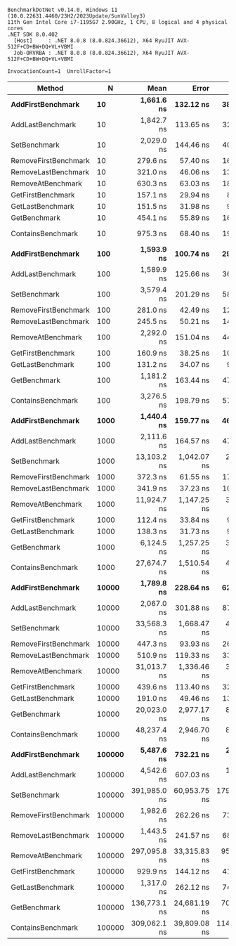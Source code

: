 ```

BenchmarkDotNet v0.14.0, Windows 11 (10.0.22631.4460/23H2/2023Update/SunValley3)
11th Gen Intel Core i7-1195G7 2.90GHz, 1 CPU, 8 logical and 4 physical cores
.NET SDK 8.0.402
  [Host]     : .NET 8.0.8 (8.0.824.36612), X64 RyuJIT AVX-512F+CD+BW+DQ+VL+VBMI
  Job-ORVRBA : .NET 8.0.8 (8.0.824.36612), X64 RyuJIT AVX-512F+CD+BW+DQ+VL+VBMI

InvocationCount=1  UnrollFactor=1  

```
| Method               | N      | Mean         | Error        | StdDev        | Median       | Allocated |
|--------------------- |------- |-------------:|-------------:|--------------:|-------------:|----------:|
| **AddFirstBenchmark**    | **10**     |   **1,661.6 ns** |    **132.12 ns** |     **387.48 ns** |   **1,700.0 ns** |     **152 B** |
| AddLastBenchmark     | 10     |   1,842.7 ns |    113.65 ns |     327.91 ns |   1,900.0 ns |     440 B |
| SetBenchmark         | 10     |   2,029.0 ns |    144.46 ns |     409.82 ns |   2,000.0 ns |     440 B |
| RemoveFirstBenchmark | 10     |     279.6 ns |     57.40 ns |     167.43 ns |     300.0 ns |     400 B |
| RemoveLastBenchmark  | 10     |     321.0 ns |     46.06 ns |     135.81 ns |     300.0 ns |     400 B |
| RemoveAtBenchmark    | 10     |     630.3 ns |     63.03 ns |     184.86 ns |     600.0 ns |     400 B |
| GetFirstBenchmark    | 10     |     157.1 ns |     29.94 ns |      87.34 ns |     200.0 ns |     400 B |
| GetLastBenchmark     | 10     |     151.5 ns |     31.98 ns |      93.80 ns |     150.0 ns |     400 B |
| GetBenchmark         | 10     |     454.1 ns |     55.89 ns |     163.04 ns |     450.0 ns |     400 B |
| ContainsBenchmark    | 10     |     975.3 ns |     68.40 ns |     198.45 ns |   1,000.0 ns |     400 B |
| **AddFirstBenchmark**    | **100**    |   **1,593.9 ns** |    **100.74 ns** |     **293.86 ns** |   **1,600.0 ns** |     **440 B** |
| AddLastBenchmark     | 100    |   1,589.9 ns |    125.66 ns |     368.53 ns |   1,600.0 ns |     440 B |
| SetBenchmark         | 100    |   3,579.4 ns |    201.29 ns |     583.98 ns |   3,500.0 ns |     440 B |
| RemoveFirstBenchmark | 100    |     281.0 ns |     42.49 ns |     125.28 ns |     300.0 ns |     400 B |
| RemoveLastBenchmark  | 100    |     245.5 ns |     50.21 ns |     147.27 ns |     200.0 ns |     400 B |
| RemoveAtBenchmark    | 100    |   2,292.0 ns |    151.04 ns |     445.33 ns |   2,250.0 ns |     400 B |
| GetFirstBenchmark    | 100    |     160.9 ns |     38.25 ns |     107.88 ns |     200.0 ns |     400 B |
| GetLastBenchmark     | 100    |     131.2 ns |     34.07 ns |      96.66 ns |     100.0 ns |     400 B |
| GetBenchmark         | 100    |   1,181.2 ns |    163.44 ns |     471.57 ns |   1,200.0 ns |     400 B |
| ContainsBenchmark    | 100    |   3,276.5 ns |    198.79 ns |     579.87 ns |   3,200.0 ns |     400 B |
| **AddFirstBenchmark**    | **1000**   |   **1,440.4 ns** |    **159.77 ns** |     **468.59 ns** |   **1,400.0 ns** |     **440 B** |
| AddLastBenchmark     | 1000   |   2,111.6 ns |    164.57 ns |     472.18 ns |   2,200.0 ns |     440 B |
| SetBenchmark         | 1000   |  13,103.2 ns |  1,042.07 ns |   2,956.18 ns |  12,400.0 ns |     440 B |
| RemoveFirstBenchmark | 1000   |     372.3 ns |     61.55 ns |     175.61 ns |     300.0 ns |     112 B |
| RemoveLastBenchmark  | 1000   |     341.9 ns |     37.23 ns |     105.63 ns |     300.0 ns |     400 B |
| RemoveAtBenchmark    | 1000   |  11,924.7 ns |  1,147.25 ns |   3,291.67 ns |  10,950.0 ns |     400 B |
| GetFirstBenchmark    | 1000   |     112.4 ns |     33.84 ns |      98.17 ns |     100.0 ns |     400 B |
| GetLastBenchmark     | 1000   |     138.3 ns |     31.73 ns |      90.53 ns |     100.0 ns |     400 B |
| GetBenchmark         | 1000   |   6,124.5 ns |  1,257.25 ns |   3,667.45 ns |   6,000.0 ns |     400 B |
| ContainsBenchmark    | 1000   |  27,674.7 ns |  1,510.54 ns |   4,430.15 ns |  27,600.0 ns |     400 B |
| **AddFirstBenchmark**    | **10000**  |   **1,789.8 ns** |    **228.64 ns** |     **629.73 ns** |   **1,500.0 ns** |     **104 B** |
| AddLastBenchmark     | 10000  |   2,067.0 ns |    301.88 ns |     875.80 ns |   1,700.0 ns |     440 B |
| SetBenchmark         | 10000  |  33,568.3 ns |  1,668.47 ns |   4,733.16 ns |  32,350.0 ns |     440 B |
| RemoveFirstBenchmark | 10000  |     447.3 ns |     93.93 ns |     266.45 ns |     300.0 ns |     112 B |
| RemoveLastBenchmark  | 10000  |     510.9 ns |    119.33 ns |     336.58 ns |     400.0 ns |     400 B |
| RemoveAtBenchmark    | 10000  |  31,013.7 ns |  1,336.46 ns |   3,747.58 ns |  30,150.0 ns |     400 B |
| GetFirstBenchmark    | 10000  |     439.6 ns |    113.40 ns |     327.18 ns |     300.0 ns |     400 B |
| GetLastBenchmark     | 10000  |     191.0 ns |     49.46 ns |     137.05 ns |     200.0 ns |     400 B |
| GetBenchmark         | 10000  |  20,023.0 ns |  2,977.17 ns |   8,778.27 ns |  20,500.0 ns |     400 B |
| ContainsBenchmark    | 10000  |  48,237.4 ns |  2,946.70 ns |   8,262.86 ns |  45,200.0 ns |      64 B |
| **AddFirstBenchmark**    | **100000** |   **5,487.6 ns** |    **732.21 ns** |   **2,124.28 ns** |   **5,100.0 ns** |     **440 B** |
| AddLastBenchmark     | 100000 |   4,542.6 ns |    607.03 ns |   1,731.89 ns |   4,500.0 ns |     440 B |
| SetBenchmark         | 100000 | 391,985.0 ns | 60,953.75 ns | 179,723.52 ns | 329,000.0 ns |     440 B |
| RemoveFirstBenchmark | 100000 |   1,982.6 ns |    262.26 ns |     739.71 ns |   1,950.0 ns |     400 B |
| RemoveLastBenchmark  | 100000 |   1,443.5 ns |    241.57 ns |     681.35 ns |   1,300.0 ns |     400 B |
| RemoveAtBenchmark    | 100000 | 297,095.8 ns | 33,315.83 ns |  95,589.36 ns | 268,800.0 ns |     400 B |
| GetFirstBenchmark    | 100000 |     929.9 ns |    144.12 ns |     418.12 ns |     900.0 ns |     400 B |
| GetLastBenchmark     | 100000 |   1,317.0 ns |    262.12 ns |     747.85 ns |   1,100.0 ns |     400 B |
| GetBenchmark         | 100000 | 136,773.1 ns | 24,681.19 ns |  70,016.44 ns | 126,600.0 ns |     400 B |
| ContainsBenchmark    | 100000 | 309,062.1 ns | 39,809.08 ns | 114,219.73 ns | 261,700.0 ns |     400 B |
